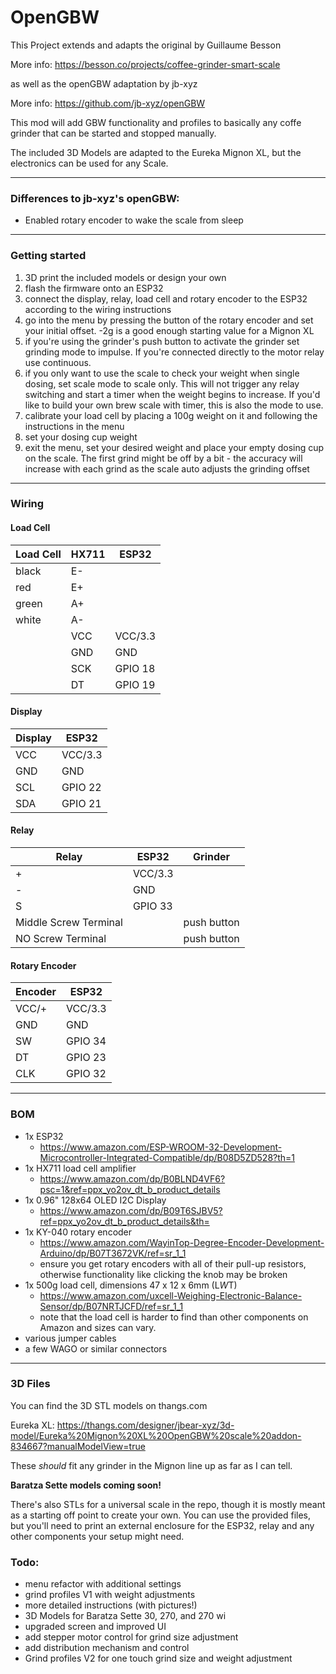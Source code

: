 # OpenGBW

This Project extends and adapts the original by Guillaume Besson

More info: https://besson.co/projects/coffee-grinder-smart-scale

as well as the openGBW adaptation by jb-xyz

More info: https://github.com/jb-xyz/openGBW


This mod will add GBW functionality and profiles to basically any coffe grinder that can be started and stopped manually.

The included 3D Models are adapted to the Eureka Mignon XL, but the electronics can be used for any Scale.

-----------

### Differences to jb-xyz's openGBW:

- Enabled rotary encoder to wake the scale from sleep

-----------

### Getting started

1) 3D print the included models or design your own
2) flash the firmware onto an ESP32
3) connect the display, relay, load cell and rotary encoder to the ESP32 according to the wiring instructions
4) go into the menu by pressing the button of the rotary encoder and set your initial offset. -2g is a good enough starting value for a Mignon XL
5) if you're using the grinder's push button to activate the grinder set grinding mode to impulse. If you're connected directly to the motor relay use continuous.
6) if you only want to use the scale to check your weight when single dosing, set scale mode to scale only. This will not trigger any relay switching and start a timer when the weight begins to increase. If you'd like to build your own brew scale with timer, this is also the mode to use.
7) calibrate your load cell by placing a 100g weight on it and following the instructions in the menu
8) set your dosing cup weight
5) exit the menu, set your desired weight and place your empty dosing cup on the scale. The first grind might be off by a bit - the accuracy will increase with each grind as the scale auto adjusts the grinding offset

-----------

### Wiring

#### Load Cell

| Load Cell  | HX711 | ESP32  |
|---|---|---|
| black  | E-  | |
| red  | E+  | |
| green  | A+  | |
| white  | A-  | |
|   | VCC  | VCC/3.3 |
|   | GND  | GND |
|   | SCK  | GPIO 18 |
|   | DT  | GPIO 19|

#### Display

| Display | ESP32 |
|---|---|
| VCC | VCC/3.3 |
| GND | GND |
| SCL | GPIO 22 |
| SDA | GPIO 21 |

#### Relay

| Relay | ESP32 | Grinder |
|---|---|---|
| + | VCC/3.3 | |
| - | GND | |
| S | GPIO 33 | |
| Middle Screw Terminal | | push button |
| NO Screw Terminal | | push button |

#### Rotary Encoder

| Encoder | ESP32 |
|---|---|
| VCC/+ | VCC/3.3 |
| GND | GND |
| SW | GPIO 34 |
| DT | GPIO 23 |
| CLK | GPIO 32 |

-----------

### BOM

- 1x ESP32
    - https://www.amazon.com/ESP-WROOM-32-Development-Microcontroller-Integrated-Compatible/dp/B08D5ZD528?th=1
- 1x HX711 load cell amplifier
    - https://www.amazon.com/dp/B0BLND4VF6?psc=1&ref=ppx_yo2ov_dt_b_product_details
- 1x 0.96" 128x64 OLED I2C Display
    - https://www.amazon.com/dp/B09T6SJBV5?ref=ppx_yo2ov_dt_b_product_details&th=
- 1x KY-040 rotary encoder
    - https://www.amazon.com/WayinTop-Degree-Encoder-Development-Arduino/dp/B07T3672VK/ref=sr_1_1
    - ensure you get rotary encoders with all of their pull-up resistors, otherwise functionality like clicking the knob may be broken
- 1x 500g load cell, dimensions 47 x 12 x 6mm (L*W*T)
    - https://www.amazon.com/uxcell-Weighing-Electronic-Balance-Sensor/dp/B07NRTJCFD/ref=sr_1_1 
    - note that the load cell is harder to find than other components on Amazon and sizes can vary.
- various jumper cables  
- a few WAGO or similar connectors

-----------

### 3D Files

You can find the 3D STL models on thangs.com

Eureka XL: https://thangs.com/designer/jbear-xyz/3d-model/Eureka%20Mignon%20XL%20OpenGBW%20scale%20addon-834667?manualModelView=true

These _should_ fit any grinder in the Mignon line up as far as I can tell.

**Baratza Sette models coming soon!**

There's also STLs for a universal scale in the repo, though it is mostly meant as a starting off point to create your own. You can use the provided files, but you'll need to print an external enclosure for the ESP32, relay and any other components your setup might need.

### Todo:
- menu refactor with additional settings
- grind profiles V1 with weight adjustments
- more detailed instructions (with pictures!)
- 3D Models for Baratza Sette 30, 270, and 270 wi
- upgraded screen and improved UI
- add stepper motor control for grind size adjustment
- add distribution mechanism and control
- Grind profiles V2 for one touch grind size and weight adjustment
